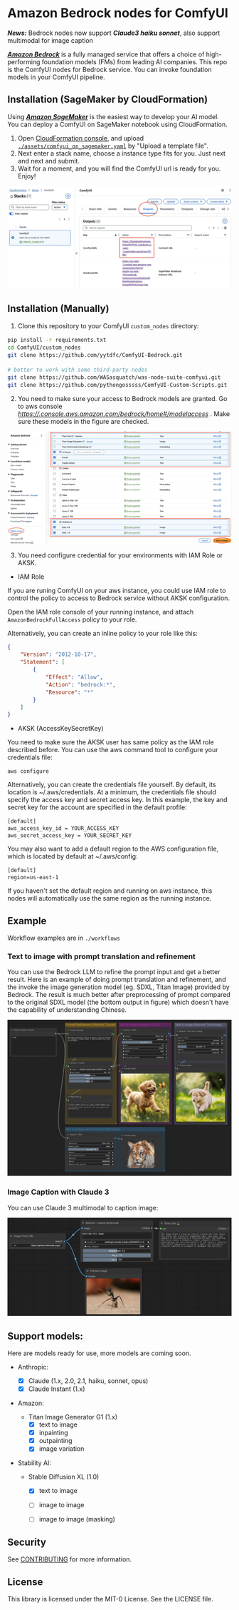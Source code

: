 # Amazon Bedrock nodes for ComfyUI

__*News:*__ Bedrock nodes now support __*Claude3 haiku sonnet*__, also support multimodal for image caption

[***Amazon Bedrock***](https://aws.amazon.com/bedrock/) is a fully managed service that offers a choice of high-performing foundation models (FMs) from leading AI companies.
This repo is the ComfyUI nodes for Bedrock service. You can invoke foundation models in your ComfyUI pipeline.

## Installation (SageMaker by CloudFormation)

Using [__*Amazon SageMaker*__](https://aws.amazon.com/sagemaker/) is the easiest way to develop your AI model. You can deploy a ComfyUI on SageMaker notebook using CloudFormation.

1. Open [CloudFormation console](https://console.aws.amazon.com/cloudformation/home#/stacks/create), and upload [`./assets/comfyui_on_sagemaker.yaml`](https://raw.githubusercontent.com/yytdfc/ComfyUI-Bedrock/main/assets/comfyui_on_sagemaker.yaml) by "Upload a template file".
2. Next enter a stack name, choose a instance type fits for you.  Just next and next and submit.
3. Wait for a moment, and you will find the ComfyUI url is ready for you. Enjoy!

![](./assets/stack_complete.webp)

## Installation (Manually)

1. Clone this repository to your ComfyUI `custom_nodes` directory:

```bash
pip install -r requirements.txt
cd ComfyUI/custom_nodes
git clone https://github.com/yytdfc/ComfyUI-Bedrock.git

# better to work with some third-party nodes
git clone https://github.com/WASasquatch/was-node-suite-comfyui.git
git clone https://github.com/pythongosssss/ComfyUI-Custom-Scripts.git
```

2. You need to make sure your access to Bedrock models are granted. Go to aws console [*https://.console.aws.amazon.com/bedrock/home#/modelaccess*](https://console.aws.amazon.com/bedrock/home#/modelaccess) . Make sure these models in the figure are checked.

![](./assets/model_access.webp)

3. You need configure credential for your environments with IAM Role or AKSK.

- IAM Role

If you are runing ComfyUI on your aws instance, you could use IAM role to control the policy to access to Bedrock service without AKSK configuration.

Open the IAM role console of your running instance, and attach `AmazonBedrockFullAccess` policy to your role.

Alternatively, you can create an inline policy to your role like this:

```json
{
    "Version": "2012-10-17",
    "Statement": [
        {
            "Effect": "Allow",
            "Action": "bedrock:*",
            "Resource": "*"
        }
    ]
}
```

- AKSK (AccessKeySecretKey)

You need to make sure the AKSK user has same policy as the IAM role described before. You can use the aws command tool to configure your credentials file:

```
aws configure
```

Alternatively, you can create the credentials file yourself. By default, its location is ~/.aws/credentials. At a minimum, the credentials file should specify the access key and secret access key. In this example, the key and secret key for the account are specified in the default profile:

```
[default]
aws_access_key_id = YOUR_ACCESS_KEY
aws_secret_access_key = YOUR_SECRET_KEY
```

You may also want to add a default region to the AWS configuration file, which is located by default at ~/.aws/config:

```
[default]
region=us-east-1
```

If you haven't set the default region and running on aws instance, this nodes will automatically use the same region as the running instance.

## Example

Workflow examples are in `./workflows`

### Text to image with prompt translation and refinement

You can use the Bedrock LLM to refine the prompt input and get a better result. Here is an example of doing prompt translation and refinement, and the invoke the image generation model (eg. SDXL, Titan Image) provided by Bedrock.
The result is much better after preprocessing of prompt compared to the original SDXL model (the bottom output in figure) which doesn't have the capability of understanding Chinese.

![](./assets/example_prompts_refine.webp)

### Image Caption with Claude 3

You can use Claude 3 multimodal to caption image:

![](./assets/example_claude3_multimodal.webp)

## Support models:

Here are models ready for use, more models are coming soon.

- Anthropic:

  - [X] Claude (1.x, 2.0, 2.1, haiku, sonnet, opus)
  - [X] Claude Instant (1.x)

- Amazon:

  - Titan Image Generator G1 (1.x)
    - [X] text to image
    - [X] inpainting
    - [X] outpainting
    - [X] image variation

- Stability AI:

  - Stable Diffusion XL (1.0)
    - [X] text to image
    - [ ] image to image
    - [ ] image to image (masking)
    

## Security

See [CONTRIBUTING](CONTRIBUTING.md#security-issue-notifications) for more information.

## License

This library is licensed under the MIT-0 License. See the LICENSE file.

